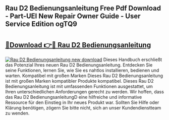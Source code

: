 ## Rau D2 Bedienungsanleitung Free Pdf Download - Part-UEI New Repair Owner Guide - User Service Edition ogTQ9

# <h2><a href="http://df0w6qv.blite.top/?on=Rau+D2+Bedienungsanleitung">🔗Download 👉🔴 Rau D2 Bedienungsanleitung</a></h2>

[![Rau D2 Bedienungsanleitung new download](https://i.imgur.com/lujVjoI.png)](http://df0w6qv.blite.top/?on=Rau+D2+Bedienungsanleitung)
Dieses Handbuch erschließt das Potenzial Ihres neuen Rau D2 Bedienungsanleitung. Entdecken Sie seine Funktionen, lernen Sie, wie Sie es nahtlos installieren, bedienen und warten. Kompatibel mit großen Marken Dieses Rau D2 Bedienungsanleitung ist mit großen Marken kompatibler Produkte kompatibel. Dieses Rau D2 Bedienungsanleitung ist mit umfassenden Funktionen ausgestattet, um Ihren unterschiedlichen Anforderungen gerecht zu werden. Wir hoffen, dass das Rau D2 BedienungsanleitungD eine hilfreiche und informative Ressource für den Einstieg in Ihr neues Produkt war. Sollten Sie Hilfe oder Klärung benötigen, zögern Sie bitte nicht, sich an unser Kundendienstteam zu wenden.
